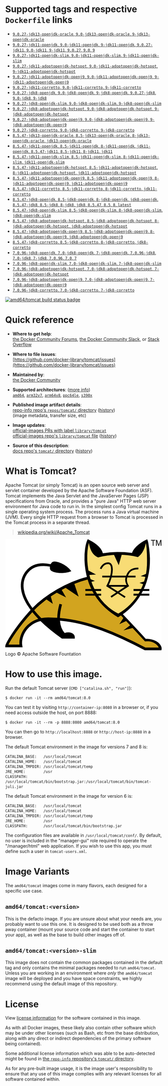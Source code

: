 <!--

********************************************************************************

WARNING:

    DO NOT EDIT "tomcat/README.md"

    IT IS AUTO-GENERATED

    (from the other files in "tomcat/" combined with a set of templates)

********************************************************************************

-->

# Supported tags and respective `Dockerfile` links

-	[`9.0.27-jdk13-openjdk-oracle`, `9.0-jdk13-openjdk-oracle`, `9-jdk13-openjdk-oracle`](https://github.com/docker-library/tomcat/blob/8348a86101660e76224afcc57c4c9fae4dc76de8/9.0/jdk13/openjdk-oracle/Dockerfile)
-	[`9.0.27-jdk11-openjdk`, `9.0-jdk11-openjdk`, `9-jdk11-openjdk`, `9.0.27-jdk11`, `9.0-jdk11`, `9-jdk11`, `9.0.27`, `9.0`, `9`](https://github.com/docker-library/tomcat/blob/8348a86101660e76224afcc57c4c9fae4dc76de8/9.0/jdk11/openjdk/Dockerfile)
-	[`9.0.27-jdk11-openjdk-slim`, `9.0-jdk11-openjdk-slim`, `9-jdk11-openjdk-slim`](https://github.com/docker-library/tomcat/blob/8348a86101660e76224afcc57c4c9fae4dc76de8/9.0/jdk11/openjdk-slim/Dockerfile)
-	[`9.0.27-jdk11-adoptopenjdk-hotspot`, `9.0-jdk11-adoptopenjdk-hotspot`, `9-jdk11-adoptopenjdk-hotspot`](https://github.com/docker-library/tomcat/blob/8348a86101660e76224afcc57c4c9fae4dc76de8/9.0/jdk11/adoptopenjdk-hotspot/Dockerfile)
-	[`9.0.27-jdk11-adoptopenjdk-openj9`, `9.0-jdk11-adoptopenjdk-openj9`, `9-jdk11-adoptopenjdk-openj9`](https://github.com/docker-library/tomcat/blob/8348a86101660e76224afcc57c4c9fae4dc76de8/9.0/jdk11/adoptopenjdk-openj9/Dockerfile)
-	[`9.0.27-jdk11-corretto`, `9.0-jdk11-corretto`, `9-jdk11-corretto`](https://github.com/docker-library/tomcat/blob/8348a86101660e76224afcc57c4c9fae4dc76de8/9.0/jdk11/corretto/Dockerfile)
-	[`9.0.27-jdk8-openjdk`, `9.0-jdk8-openjdk`, `9-jdk8-openjdk`, `9.0.27-jdk8`, `9.0-jdk8`, `9-jdk8`](https://github.com/docker-library/tomcat/blob/8348a86101660e76224afcc57c4c9fae4dc76de8/9.0/jdk8/openjdk/Dockerfile)
-	[`9.0.27-jdk8-openjdk-slim`, `9.0-jdk8-openjdk-slim`, `9-jdk8-openjdk-slim`](https://github.com/docker-library/tomcat/blob/8348a86101660e76224afcc57c4c9fae4dc76de8/9.0/jdk8/openjdk-slim/Dockerfile)
-	[`9.0.27-jdk8-adoptopenjdk-hotspot`, `9.0-jdk8-adoptopenjdk-hotspot`, `9-jdk8-adoptopenjdk-hotspot`](https://github.com/docker-library/tomcat/blob/8348a86101660e76224afcc57c4c9fae4dc76de8/9.0/jdk8/adoptopenjdk-hotspot/Dockerfile)
-	[`9.0.27-jdk8-adoptopenjdk-openj9`, `9.0-jdk8-adoptopenjdk-openj9`, `9-jdk8-adoptopenjdk-openj9`](https://github.com/docker-library/tomcat/blob/8348a86101660e76224afcc57c4c9fae4dc76de8/9.0/jdk8/adoptopenjdk-openj9/Dockerfile)
-	[`9.0.27-jdk8-corretto`, `9.0-jdk8-corretto`, `9-jdk8-corretto`](https://github.com/docker-library/tomcat/blob/8348a86101660e76224afcc57c4c9fae4dc76de8/9.0/jdk8/corretto/Dockerfile)
-	[`8.5.47-jdk13-openjdk-oracle`, `8.5-jdk13-openjdk-oracle`, `8-jdk13-openjdk-oracle`, `jdk13-openjdk-oracle`](https://github.com/docker-library/tomcat/blob/8438be7c4c8434b617903ea5a478441ae04572c1/8.5/jdk13/openjdk-oracle/Dockerfile)
-	[`8.5.47-jdk11-openjdk`, `8.5-jdk11-openjdk`, `8-jdk11-openjdk`, `jdk11-openjdk`, `8.5.47-jdk11`, `8.5-jdk11`, `8-jdk11`, `jdk11`](https://github.com/docker-library/tomcat/blob/8438be7c4c8434b617903ea5a478441ae04572c1/8.5/jdk11/openjdk/Dockerfile)
-	[`8.5.47-jdk11-openjdk-slim`, `8.5-jdk11-openjdk-slim`, `8-jdk11-openjdk-slim`, `jdk11-openjdk-slim`](https://github.com/docker-library/tomcat/blob/8438be7c4c8434b617903ea5a478441ae04572c1/8.5/jdk11/openjdk-slim/Dockerfile)
-	[`8.5.47-jdk11-adoptopenjdk-hotspot`, `8.5-jdk11-adoptopenjdk-hotspot`, `8-jdk11-adoptopenjdk-hotspot`, `jdk11-adoptopenjdk-hotspot`](https://github.com/docker-library/tomcat/blob/8438be7c4c8434b617903ea5a478441ae04572c1/8.5/jdk11/adoptopenjdk-hotspot/Dockerfile)
-	[`8.5.47-jdk11-adoptopenjdk-openj9`, `8.5-jdk11-adoptopenjdk-openj9`, `8-jdk11-adoptopenjdk-openj9`, `jdk11-adoptopenjdk-openj9`](https://github.com/docker-library/tomcat/blob/8438be7c4c8434b617903ea5a478441ae04572c1/8.5/jdk11/adoptopenjdk-openj9/Dockerfile)
-	[`8.5.47-jdk11-corretto`, `8.5-jdk11-corretto`, `8-jdk11-corretto`, `jdk11-corretto`](https://github.com/docker-library/tomcat/blob/8438be7c4c8434b617903ea5a478441ae04572c1/8.5/jdk11/corretto/Dockerfile)
-	[`8.5.47-jdk8-openjdk`, `8.5-jdk8-openjdk`, `8-jdk8-openjdk`, `jdk8-openjdk`, `8.5.47-jdk8`, `8.5-jdk8`, `8-jdk8`, `jdk8`, `8.5.47`, `8.5`, `8`, `latest`](https://github.com/docker-library/tomcat/blob/8438be7c4c8434b617903ea5a478441ae04572c1/8.5/jdk8/openjdk/Dockerfile)
-	[`8.5.47-jdk8-openjdk-slim`, `8.5-jdk8-openjdk-slim`, `8-jdk8-openjdk-slim`, `jdk8-openjdk-slim`](https://github.com/docker-library/tomcat/blob/8438be7c4c8434b617903ea5a478441ae04572c1/8.5/jdk8/openjdk-slim/Dockerfile)
-	[`8.5.47-jdk8-adoptopenjdk-hotspot`, `8.5-jdk8-adoptopenjdk-hotspot`, `8-jdk8-adoptopenjdk-hotspot`, `jdk8-adoptopenjdk-hotspot`](https://github.com/docker-library/tomcat/blob/8438be7c4c8434b617903ea5a478441ae04572c1/8.5/jdk8/adoptopenjdk-hotspot/Dockerfile)
-	[`8.5.47-jdk8-adoptopenjdk-openj9`, `8.5-jdk8-adoptopenjdk-openj9`, `8-jdk8-adoptopenjdk-openj9`, `jdk8-adoptopenjdk-openj9`](https://github.com/docker-library/tomcat/blob/8438be7c4c8434b617903ea5a478441ae04572c1/8.5/jdk8/adoptopenjdk-openj9/Dockerfile)
-	[`8.5.47-jdk8-corretto`, `8.5-jdk8-corretto`, `8-jdk8-corretto`, `jdk8-corretto`](https://github.com/docker-library/tomcat/blob/8438be7c4c8434b617903ea5a478441ae04572c1/8.5/jdk8/corretto/Dockerfile)
-	[`7.0.96-jdk8-openjdk`, `7.0-jdk8-openjdk`, `7-jdk8-openjdk`, `7.0.96-jdk8`, `7.0-jdk8`, `7-jdk8`, `7.0.96`, `7.0`, `7`](https://github.com/docker-library/tomcat/blob/7cdbab2ce07c1593fc657fd6fac7821a5472dfd2/7/jdk8/openjdk/Dockerfile)
-	[`7.0.96-jdk8-openjdk-slim`, `7.0-jdk8-openjdk-slim`, `7-jdk8-openjdk-slim`](https://github.com/docker-library/tomcat/blob/7cdbab2ce07c1593fc657fd6fac7821a5472dfd2/7/jdk8/openjdk-slim/Dockerfile)
-	[`7.0.96-jdk8-adoptopenjdk-hotspot`, `7.0-jdk8-adoptopenjdk-hotspot`, `7-jdk8-adoptopenjdk-hotspot`](https://github.com/docker-library/tomcat/blob/7cdbab2ce07c1593fc657fd6fac7821a5472dfd2/7/jdk8/adoptopenjdk-hotspot/Dockerfile)
-	[`7.0.96-jdk8-adoptopenjdk-openj9`, `7.0-jdk8-adoptopenjdk-openj9`, `7-jdk8-adoptopenjdk-openj9`](https://github.com/docker-library/tomcat/blob/7cdbab2ce07c1593fc657fd6fac7821a5472dfd2/7/jdk8/adoptopenjdk-openj9/Dockerfile)
-	[`7.0.96-jdk8-corretto`, `7.0-jdk8-corretto`, `7-jdk8-corretto`](https://github.com/docker-library/tomcat/blob/7cdbab2ce07c1593fc657fd6fac7821a5472dfd2/7/jdk8/corretto/Dockerfile)

[![amd64/tomcat build status badge](https://img.shields.io/jenkins/s/https/doi-janky.infosiftr.net/job/multiarch/job/amd64/job/tomcat.svg?label=amd64/tomcat%20%20build%20job)](https://doi-janky.infosiftr.net/job/multiarch/job/amd64/job/tomcat/)

# Quick reference

-	**Where to get help**:  
	[the Docker Community Forums](https://forums.docker.com/), [the Docker Community Slack](https://blog.docker.com/2016/11/introducing-docker-community-directory-docker-community-slack/), or [Stack Overflow](https://stackoverflow.com/search?tab=newest&q=docker)

-	**Where to file issues**:  
	[https://github.com/docker-library/tomcat/issues](https://github.com/docker-library/tomcat/issues)

-	**Maintained by**:  
	[the Docker Community](https://github.com/docker-library/tomcat)

-	**Supported architectures**: ([more info](https://github.com/docker-library/official-images#architectures-other-than-amd64))  
	[`amd64`](https://hub.docker.com/r/amd64/tomcat/), [`arm32v7`](https://hub.docker.com/r/arm32v7/tomcat/), [`arm64v8`](https://hub.docker.com/r/arm64v8/tomcat/), [`ppc64le`](https://hub.docker.com/r/ppc64le/tomcat/), [`s390x`](https://hub.docker.com/r/s390x/tomcat/)

-	**Published image artifact details**:  
	[repo-info repo's `repos/tomcat/` directory](https://github.com/docker-library/repo-info/blob/master/repos/tomcat) ([history](https://github.com/docker-library/repo-info/commits/master/repos/tomcat))  
	(image metadata, transfer size, etc)

-	**Image updates**:  
	[official-images PRs with label `library/tomcat`](https://github.com/docker-library/official-images/pulls?q=label%3Alibrary%2Ftomcat)  
	[official-images repo's `library/tomcat` file](https://github.com/docker-library/official-images/blob/master/library/tomcat) ([history](https://github.com/docker-library/official-images/commits/master/library/tomcat))

-	**Source of this description**:  
	[docs repo's `tomcat/` directory](https://github.com/docker-library/docs/tree/master/tomcat) ([history](https://github.com/docker-library/docs/commits/master/tomcat))

# What is Tomcat?

Apache Tomcat (or simply Tomcat) is an open source web server and servlet container developed by the Apache Software Foundation (ASF). Tomcat implements the Java Servlet and the JavaServer Pages (JSP) specifications from Oracle, and provides a "pure Java" HTTP web server environment for Java code to run in. In the simplest config Tomcat runs in a single operating system process. The process runs a Java virtual machine (JVM). Every single HTTP request from a browser to Tomcat is processed in the Tomcat process in a separate thread.

> [wikipedia.org/wiki/Apache_Tomcat](https://en.wikipedia.org/wiki/Apache_Tomcat)

![logo](https://raw.githubusercontent.com/docker-library/docs/8e31eb93a02d504d0cfe1da435aa31b377fc627d/tomcat/logo.png)Logo &copy; Apache Software Fountation

# How to use this image.

Run the default Tomcat server (`CMD ["catalina.sh", "run"]`):

```console
$ docker run -it --rm amd64/tomcat:8.0
```

You can test it by visiting `http://container-ip:8080` in a browser or, if you need access outside the host, on port 8888:

```console
$ docker run -it --rm -p 8888:8080 amd64/tomcat:8.0
```

You can then go to `http://localhost:8888` or `http://host-ip:8888` in a browser.

The default Tomcat environment in the image for versions 7 and 8 is:

	CATALINA_BASE:   /usr/local/tomcat
	CATALINA_HOME:   /usr/local/tomcat
	CATALINA_TMPDIR: /usr/local/tomcat/temp
	JRE_HOME:        /usr
	CLASSPATH:       /usr/local/tomcat/bin/bootstrap.jar:/usr/local/tomcat/bin/tomcat-juli.jar

The default Tomcat environment in the image for version 6 is:

	CATALINA_BASE:   /usr/local/tomcat
	CATALINA_HOME:   /usr/local/tomcat
	CATALINA_TMPDIR: /usr/local/tomcat/temp
	JRE_HOME:        /usr
	CLASSPATH:       /usr/local/tomcat/bin/bootstrap.jar

The configuration files are available in `/usr/local/tomcat/conf/`. By default, no user is included in the "manager-gui" role required to operate the "/manager/html" web application. If you wish to use this app, you must define such a user in `tomcat-users.xml`.

# Image Variants

The `amd64/tomcat` images come in many flavors, each designed for a specific use case.

## `amd64/tomcat:<version>`

This is the defacto image. If you are unsure about what your needs are, you probably want to use this one. It is designed to be used both as a throw away container (mount your source code and start the container to start your app), as well as the base to build other images off of.

## `amd64/tomcat:<version>-slim`

This image does not contain the common packages contained in the default tag and only contains the minimal packages needed to run `amd64/tomcat`. Unless you are working in an environment where *only* the `amd64/tomcat` image will be deployed and you have space constraints, we highly recommend using the default image of this repository.

# License

View [license information](https://www.apache.org/licenses/LICENSE-2.0) for the software contained in this image.

As with all Docker images, these likely also contain other software which may be under other licenses (such as Bash, etc from the base distribution, along with any direct or indirect dependencies of the primary software being contained).

Some additional license information which was able to be auto-detected might be found in [the `repo-info` repository's `tomcat/` directory](https://github.com/docker-library/repo-info/tree/master/repos/tomcat).

As for any pre-built image usage, it is the image user's responsibility to ensure that any use of this image complies with any relevant licenses for all software contained within.
